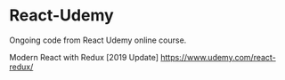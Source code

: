 # React-Udemy
Ongoing code from React Udemy online course.

Modern React with Redux [2019 Update]
https://www.udemy.com/react-redux/ 
